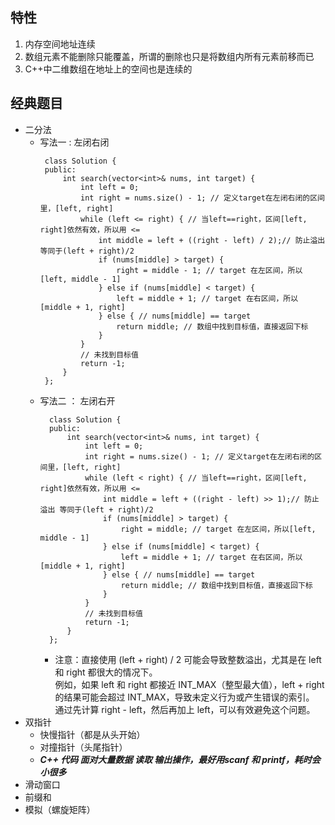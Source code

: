 ## 特性
1. 内存空间地址连续
2. 数组元素不能删除只能覆盖，所谓的删除也只是将数组内所有元素前移而已
3. C++中二维数组在地址上的空间也是连续的
## 经典题目
- 二分法
  - 写法一 : 左闭右闭
     ```
      class Solution {
      public:
          int search(vector<int>& nums, int target) {
              int left = 0;
              int right = nums.size() - 1; // 定义target在左闭右闭的区间里，[left, right]
              while (left <= right) { // 当left==right，区间[left, right]依然有效，所以用 <=
                  int middle = left + ((right - left) / 2);// 防止溢出 等同于(left + right)/2
                  if (nums[middle] > target) {
                      right = middle - 1; // target 在左区间，所以[left, middle - 1]
                  } else if (nums[middle] < target) {
                      left = middle + 1; // target 在右区间，所以[middle + 1, right]
                  } else { // nums[middle] == target
                      return middle; // 数组中找到目标值，直接返回下标
                  }
              }
              // 未找到目标值
              return -1;
          }
      };
     ```
  - 写法二 ： 左闭右开   
    ```
      class Solution {
      public:
          int search(vector<int>& nums, int target) {
              int left = 0;
              int right = nums.size() - 1; // 定义target在左闭右闭的区间里，[left, right]
              while (left < right) { // 当left==right，区间[left, right]依然有效，所以用 <=
                  int middle = left + ((right - left) >> 1);// 防止溢出 等同于(left + right)/2
                  if (nums[middle] > target) {
                      right = middle; // target 在左区间，所以[left, middle - 1]
                  } else if (nums[middle] < target) {
                      left = middle + 1; // target 在右区间，所以[middle + 1, right]
                  } else { // nums[middle] == target
                      return middle; // 数组中找到目标值，直接返回下标
                  }
              }
              // 未找到目标值
              return -1;
          }
      };
     ```
    - 注意：直接使用 (left + right) / 2 可能会导致整数溢出，尤其是在 left 和 right 都很大的情况下。  
      例如，如果 left 和 right 都接近 INT_MAX（整型最大值），left + right 的结果可能会超过 INT_MAX，导致未定义行为或产生错误的索引。  
      通过先计算 right - left，然后再加上 left，可以有效避免这个问题。
- 双指针
  - 快慢指针（都是从头开始）
  - 对撞指针（头尾指针）
  - ***C++ 代码 面对大量数据 读取 输出操作，最好用scanf 和 printf，耗时会小很多***
- 滑动窗口
- 前缀和
- 模拟（螺旋矩阵）

